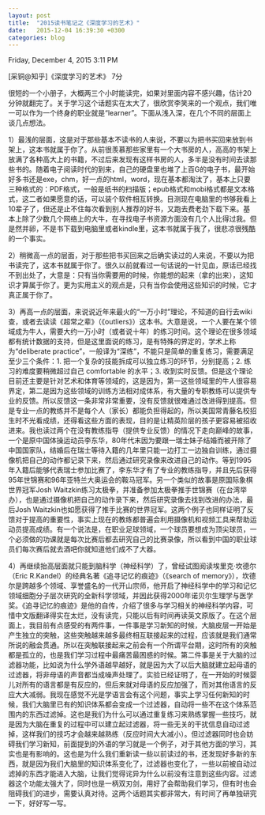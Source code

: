 ```yaml
---
layout: post
title:  "2015读书笔记之《深度学习的艺术》"
date:   2015-12-04 16:39:30 +0300
categories: blog
---
```


Friday, December 4, 2015 3:11 PM

[采铜@知乎]《深度学习的艺术》  7分

很短的一个小册子，大概两三个小时能读完，如果对里面内容不感兴趣，估计20分钟就翻完了。关于学习这个话题实在太大了，很欣赏李笑来的一个观点，我们唯一可以作为一个终身的职业就是“learner”。下面从浅入深，在几个不同的层面上谈几点想法。

1）最浅的层面，这是对于那些基本不读书的人来说，不要以为把书买回来放到书架上，这本书就属于你了。从前很羡慕那些家里有一个大书房的人，高高的书架上放满了各种高大上的书籍，不过后来发现有这样书房的人，多半是没有时间去读那些书的。随着电子阅读时代的到来，自己的硬盘里也堆了上百G的电子书，最开始好多书还是exe，chm，好一点的html，word，现在基本都淘汰了，基本上只要三种格式的：PDF格式，一般是纸书的扫描版；epub格式和mobi格式都是文本格式，这二者如果愿意的话，可以装个软件相互转换。目测现在电脑里的书够我看上10辈子了，但还是止不住每次看到别人推荐的好书，又跑去费老劲下载下来。基本上除了少数几个网络上的大牛，在寻找电子书资源方面没有几个人比得过我。但是然并卵，不是书下载到电脑里或者kindle里，这本书就属于我了，很悲凉很残酷的一个事实。

2）稍微高一点的层面，对于那些把书买回来之后确实读过的人来说，不要以为把书读完了，这本书就属于你了。很久以前就看过一句话说的一针见血，原话已经找不到出处了，大意是：只有当你需要用的时候，你能想的起来（拿的出来），这知识才算属于你了。更为实用主义的观点是，只有当你会使用这些知识的时候，它才真正属于你了。

3）再高一点的层面，来说说近年来最火的“一万小时”理论，不知道的自行去wiki查，或者去读读《超常之辈》（《outliers》）这本书。大意是说，一个人要在某个领域成为牛人，需要大约一万小时（或者说十年）的练习时间。这个理论在很多领域都有统计数据的支持，但是这里面说的练习，是有特殊的界定的，学术上称为“deliberate practice”，一般译为“深练”，不能只是简单的重复练习，需要满足至少三个条件：1. 把一个复杂的技能拆成可以独立练习的环节，分别提高；2. 练习的难度要稍微超过自己 comfortable 的水平；3. 收到实时反馈。但是这个理论目前还主要是针对艺术和体育等领域的，这是因为，第一这些领域里的牛人很容易界定，第二是因为这些领域的训练方法相对成体系，有大量的专职教练可以提供专业的反馈。所以反馈这一条非常非常重要，没有反馈就很难通过改进得到提高。但是专业一点的教练并不是每个人（家长）都能负担得起的，所以美国常青藤名校招生时不光看成绩，还得看这些方面的表现，目的是让精英阶层的孩子更容易被招收进来。我也读过两个在没有教练指导（提供专业反馈）的情况下走向巅峰的故事，一个是原中国体操运动员李东华，80年代末因为要跟一瑞士妹子结婚而被开除了中国国家队，结婚后在瑞士等待入籍的几年里只能一边打工一边独自训练，通过摄像机把自己的动作都记录下来，然后通过研究录像来改进自己的动作。等到1995年入籍后能够代表瑞士参加比赛了，李东华才有了专业的教练指导，并且先后获得95年世锦赛和96年亚特兰大奥运会的鞍马冠军。另一个类似的故事是原国际象棋世界冠军Josh Waitzkin练习太极拳，并准备参加太极拳推手世锦赛（在台湾举办），也是通过摄像机把自己的动作录下来，然后研究录像去找到改进的办法，最后Josh Waitzkin也如愿获得了推手比赛的世界冠军。这两个例子也同样证明了反馈对于提高的重要性，事实上现在的教练都普遍会利用摄像机和视频工具来帮助运动员提高成绩。有一个说法是，在职业足球领域，一个球员要想成为顶尖球员，一个必须做的功课就是每次比赛后都去研究自己的比赛录像，所以看到中国的职业球员们每次赛后就去酒吧你就知道他们成不了大器。

4）再继续抬高层面就只能到脑科学（神经科学）了，曾经试图阅读埃里克·坎德尔（Eric R.Kandel）的经典名著《追寻记忆的痕迹》（《search of memory》），坎德尔是跨越多个领域、享誉盛名的一代开山宗师，他开启了神经科学中的学习和记忆领域细胞分子层次研究的全新科学领域，并因此获得2000年诺贝尔生理学与医学奖。《追寻记忆的痕迹》是他的自传，介绍了很多与学习相关的神经科学内容，可惜中文版翻译得实在太烂，没有读完，只能以后有时间再读英文原版了。在这个层面上，我目前有点感受的有两件事，一件事是学习新知的时候，大脑皮层一开始是产生独立的突触，这些突触越来越多最终相互联接起来的过程，应该就是我们通常所说的融会贯通。所以在突触联接起来之前会有一个所谓平台期，这时所有的突触都是孤立的，也是我们学习过程中最痛苦最困惑的时候。第二件事是关于大脑的过滤器功能，比如说为什么学外语越早越好，就是因为大了以后大脑就建立起母语的过滤器，将非母语的声音都当成噪声处理了。实验已经证明了，在一开始的时候婴儿对所有的语言都是有反应的，但后来就对母语的反应加强了，而对其他语言的反应大大减弱。我现在感觉不光是学语言会有这个问题，事实上学习任何新知的时候，我们大脑里已有的知识体系都会变成一个过滤器，自动将一些不在这个体系范围内的东西过滤掉。这也是我们为什么可以通过重复练习来熟练掌握一些技巧，就是因为大脑在重复的过程中可以建立起过滤器，将一些无关的干扰信息自动过滤掉，这样我们的技巧才会越来越熟练（反应时间大大减小）。但过滤器同时也会妨碍我们学习新知，前面提到的外语的学习就是一个例子，对于其他方面的学习，其实也是有影响的。这也是为什么我们重新读一些以前读过的书，还发现好多新的东西，就是因为我们大脑里的知识体系变化了，过滤器也变化了，一些以前被自动过滤掉的东西才能进入大脑，让我们觉得诧异为什么以前没有注意到这些内容。过滤器这个功能太强大了，同时也是一柄双刃剑，用好了会帮助我们学习，但有时也会阻碍我们的进步，需要认真对待。这两个话题其实都非常大，有时间了再单独研究一下，好好写一写。
